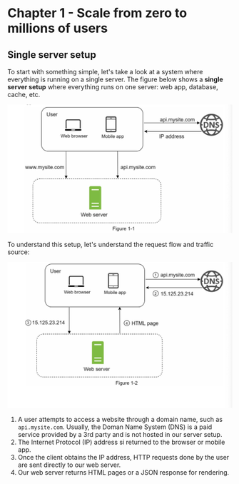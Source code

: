 # Chapter 1 - Scale from zero to millions of users

## Single server setup

To start with something simple, let's take a look at a system where everything is running on a single server. The figure below shows a **single server setup** where everything runs on one server: web app, database, cache, etc.

![](2024-05-29-16-37-11.png)

To understand this setup, let's understand the request flow and traffic source:

![](2024-05-29-16-37-48.png)

1. A user attempts to access a website through a domain name, such as `api.mysite.com`. Usually, the Doman Name System (DNS) is a paid service provided by a 3rd party and is not hosted in our server setup.
2. The Internet Protocol (IP) address si returned to the browser or mobile app.
3. Once the client obtains the IP address, HTTP requests done by the user are sent directly to our web server.
4. Our web server returns HTML pages or a JSON response for rendering.